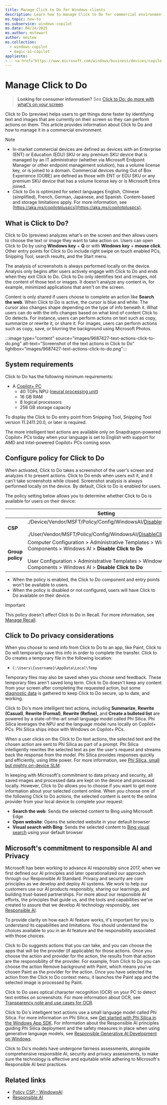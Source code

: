 ```yaml
---
title: Manage Click to Do for Windows clients
description: Learn how to manage Click to Do for commercial environments and about Click to Do features.
ms.topic: how-to
ms.subservice: windows-copilot
ms.date: 04/24/2025
ms.author: mstewart
author: mestew
ms.collection:
  - windows-copilot
  - magic-ai-copilot
appliesto:
- ✅ <a href="https://www.microsoft.com/windows/business/devices/copilot-plus-pcs#copilot-plus-pcs" target="_blank">Copilot+ PCs</a>
---
```


# Manage Click to Do
<!--9687427, 9608247-->
>**Looking for consumer information?** See [Click to Do: do more with what's on your screen](https://support.microsoft.com/topic/6848b7d5-7fb0-4c43-b08a-443d6d3f5955).

Click to Do (preview) helps users to get things done faster by identifying text and images that are currently on their screen so they can perform actions on them. This article provides information about Click to Do and how to manage it in a commercial environment.

> [!NOTE]
> - In-market commercial devices are defined as devices with an Enterprise (ENT) or Education (EDU) SKU or any premium SKU device that is managed by an IT administrator (whether via Microsoft Endpoint Manager or other endpoint management solution), has a volume license key, or is joined to a domain. Commercial devices during Out of Box Experience (OOBE) are defined as those with ENT or EDU SKU or any premium SKU device that has a volume license key or is Microsoft Entra joined. 
> - Click to Do is optimized for select languages English, Chinese (simplified), French, German, Japanese, and Spanish. Content-based and storage limitations apply. For more information, see [https://aka.ms/copilotpluspcs](https://aka.ms/copilotpluspcs).

## What is Click to Do?

Click to Do (preview) analyzes what's on the screen and then allows users to choose the text or image they want to take action on. Users can open Click to Do by using **Windows key** + **Q** or with **Windows key** + **mouse click**. Other entry points for Click to Do include right swipe on touch enabled PCs, Snipping Tool, search results, and the Start menu.

The analysis of screenshots is always performed locally on the device. Analysis only begins after users actively engage with Click to Do and ends when they exit Click to Do. Click to Do only identifies text and images, not the content of those text or images. It doesn't analyze any content in, for example, minimized applications that aren't on the screen.  
 
Content is only shared if users choose to complete an action like **Search the web**. When Click to Do is active, the cursor is blue and white. The cursor also changes shape depending on the type of info beneath it. What users can do with the info changes based on what kind of content Click to Do detects. For instance, users can perform actions on text such as copy, summarize or rewrite it, or share it. For images, users can perform actions such as copy, save, or blurring the background using Microsoft Photos.

:::image type="content" source="images/9687427-text-actions-click-to-do.png" alt-text="Screenshot of the text actions in Click to Do" lightbox="images/9687427-text-actions-click-to-do.png":::


## System requirements

Click to Do has the following minimum requirements:

- A [Copilot+ PC](https://aka.ms/copilotpluspcs)
  - 40 TOPs NPU ([neural processing unit](https://support.microsoft.com/windows/all-about-neural-processing-units-npus-e77a5637-7705-4915-96c8-0c6a975f9db4))
  - 16 GB RAM
  - 8 logical processors
  - 256 GB storage capacity

To display the Click to Do entry point from Snipping Tool, Snipping Tool version 11.2411.20.0, or later is required. 

The more intelligent text actions are available only on Snapdragon-powered Copilot+ PCs today when your language is set to English with support for AMD and Intel-powered Copilot+ PCs coming soon. 


## Configure policy for Click to Do

When activated, Click to Do takes a screenshot of the user's screen and analyzes it to present actions. Click to Do ends when users exit it, and it can't take screenshots while closed. Screenshot analysis is always performed locally on the device. By default, Click to Do is enabled for users.

The policy setting below allows you to determine whether Click to Do is available for users on their device:

| &nbsp; | Setting  |
|---|---|
| **CSP** | ./Device/Vendor/MSFT/Policy/Config/WindowsAI/[DisableClickToDo](mdm/policy-csp-windowsai.md#disableclicktodo) </br></br> ./User/Vendor/MSFT/Policy/Config/WindowsAI/[DisableClickToDo](mdm/policy-csp-windowsai.md#disableclicktodo)|
| **Group policy** | Computer Configuration > Administrative Templates > Windows Components > Windows AI > **Disable Click to Do** </br></br>User Configuration > Administrative Templates > Windows Components > Windows AI > **Disable Click to Do**|

- When the policy is enabled, the Click to Do component and entry points won't be available to users.
- When the policy is disabled or not configured, users will have Click to Do available on their device.

> [!Important]
> This policy doesn't affect Click to Do in Recall. For more information, see [Manage Recall](manage-recall.md). 

## Click to Do privacy considerations  

When you choose to send info from Click to Do to an app, like Paint, Click to Do will temporarily save this info in order to complete the transfer. Click to Do creates a temporary file in the following location: 

- `C:\Users\{username}\AppData\Local\Temp`

Temporary files may also be saved when you choose send feedback. These temporary files aren't saved long term. Click to Do doesn't keep any content from your screen after completing the requested action, but some [diagnostic data](/windows/privacy/configure-windows-diagnostic-data-in-your-organization) is gathered to keep Click to Do secure, up to date, and working.

Click to Do's more intelligent text actions, including **Summarize**, **Rewrite (Casual)**, **Rewrite (Formal)**, **Rewrite (Refine)**, and **Create a bulleted list** are powered by a state-of-the-art small language model called Phi Silica. Phi Silica leverages the NPU and the language model runs locally on Copilot+ PCs. Phi Silica ships inbox with Windows on Copilot+ PCs. 

When a user clicks on the Click to Do text actions, the selected text and the chosen action are sent to Phi Silica as part of a prompt. Phi Silica intelligently rewrites the selected text as per the user's request and streams back the response from the model. Phi Silica provides responses quickly and efficiently, using little power. For more information, see [Phi Silica, small but mighty on-device SLM](https://blogs.windows.com/windowsexperience/?p=179250). 

In keeping with Microsoft's commitment to data privacy and security, all saved images and processed data are kept on the device and processed locally. However, Click to Do allows you to choose if you want to get more information about your selected content online. When you choose one of the following Click to Do actions, the selected content is sent to the online provider from your local device to complete your request:

- **Search the web**: Sends the selected content to Bing using Microsoft Edge
- **Open website**: Opens the selected website in your default browser
-	**Visual search with Bing**: Sends the selected content to [Bing visual search](https://support.microsoft.com/topic/62771a0c-4daa-47e4-a9f7-e1bfa85f0d7c) using your default browser



## Microsoft's commitment to responsible AI and Privacy
 
Microsoft has been working to advance AI responsibly since 2017, when we first defined our AI principles and later operationalized our approach through our Responsible AI Standard. Privacy and security are core principles as we develop and deploy AI systems. We work to help our customers use our AI products responsibly, sharing our learnings, and building trust-based partnerships. For more about our responsible AI efforts, the principles that guide us, and the tools and capabilities we've created to assure that we develop AI technology responsibly, see [Responsible AI](https://www.microsoft.com/ai/responsible-ai).

To provide clarity on how each AI feature works, it's important for you to understand its capabilities and limitations. You should understand the choices available to you in an AI feature and the responsibility associated with those choices. 

Click to Do suggests actions that you can take, and you can choose the apps that will be the provider (if applicable) for those actions. Once you choose the action and provider for the action, the results from that action are the responsibility of the provider. For example, from Click to Do you can choose the action Remove background with Paint, which means you've chosen Paint as the provider for the action. Once you have selected the action from the Click to Do context menu, it launches the Paint app and the selected image is processed by Paint.


Click to Do uses optical character recognition (OCR) on your PC to detect text entities on screenshots. For more information about OCR, see [Transparency note and use cases for OCR](/legal/cognitive-services/computer-vision/ocr-transparency-note). 

Click to Do's intelligent text actions use a small language model called Phi Silica. For more information on Phi Silica, see [Get started with Phi Silica in the Windows App SDK](/windows/ai/apis/phi-silica#responsible-ai). For information about the Responsible AI principles guiding Phi Silica deployment and the safety measures in place when using generative language models, see [Responsible Generative AI Development on Windows](/windows/ai/rai). 


Click to Do's models have undergone fairness assessments, alongside comprehensive responsible AI, security and privacy assessments, to make sure the technology is effective and equitable while adhering to Microsoft's Responsible AI best practices.

## Related links

- [Policy CSP - WindowsAI](/windows/client-management/mdm/policy-csp-windowsai)
- [Responsible AI](https://www.microsoft.com/ai/responsible-ai)